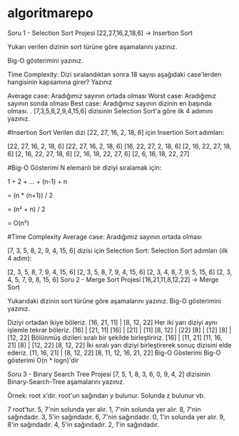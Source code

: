 # algoritmarepo

Soru 1 - Selection Sort Projesi
[22,27,16,2,18,6] -> Insertion Sort

Yukarı verilen dizinin sort türüne göre aşamalarını yazınız.

Big-O gösterimini yazınız.

Time Complexity: Dizi sıralandıktan sonra 18 sayısı aşağıdaki case'lerden hangisinin kapsamına girer? Yazınız

Average case: Aradığımız sayının ortada olması Worst case: Aradığımız sayının sonda olması Best case: Aradığımız sayının dizinin en başında olması. . [7,3,5,8,2,9,4,15,6] dizisinin Selection Sort'a göre ilk 4 adımını yazınız.

#Insertion Sort
Verilen dizi [22, 27, 16, 2, 18, 6] için Insertion Sort adımları:

[22, 27, 16, 2, 18, 6]
[22, 27, 16, 2, 18, 6]
[16, 22, 27, 2, 18, 6]
[2, 16, 22, 27, 18, 6]
[2, 16, 22, 27, 18, 6]
[2, 16, 18, 22, 27, 6]
[2, 6, 16, 18, 22, 27]


#Big-O Gösterimi
N elemanlı bir diziyi sıralamak için:

1 + 2 + ... + (n-1) + n

= (n * (n+1)) / 2

= (n² + n) / 2

= O(n²)

#Time Complexity
Average case: Aradığımız sayının ortada olması



[7, 3, 5, 8, 2, 9, 4, 15, 6] dizisi için Selection Sort:
Selection Sort adımları (ilk 4 adım):

[2, 3, 5, 8, 7, 9, 4, 15, 6]
[2, 3, 5, 8, 7, 9, 4, 15, 6]
[2, 3, 4, 8, 7, 9, 5, 15, 6]
[2, 3, 4, 5, 7, 9, 8, 15, 6]
Soru 2 - Merge Sort Projesi
[16,21,11,8,12,22] -> Merge Sort

Yukarıdaki dizinin sort türüne göre aşamalarını yazınız. Big-O gösterimini yazınız.

Diziyi ortadan ikiye böleriz.
[16, 21, 11] | [8, 12, 22]
Her iki yarı diziyi aynı işlemle tekrar böleriz.
[16] | [21, 11]
[16] | [21] | [11]
[8, 12] | [22]
[8] | [12]
[8] | [12, 22]
Bölünmüş dizileri sıralı bir şekilde birleştiririz.
[16] | [11, 21]
[11, 16, 21]
[8] | [12, 22]
[8, 12, 22]
İki sıralı yarı diziyi birleştirerek sonuç dizisini elde ederiz.
[11, 16, 21] | [8, 12, 22]
[8, 11, 12, 16, 21, 22]
Big-O Gösterimi
Big-O gösterimi O(n * logn)'dir

Soru 3 - Binary Search Tree Projesi
[7, 5, 1, 8, 3, 6, 0, 9, 4, 2] dizisinin Binary-Search-Tree aşamalarını yazınız.

Örnek: root x'dir. root'un sağından y bulunur. Solunda z bulunur vb.

7 root'tur.
5, 7'nin solunda yer alır.
1, 7'nin solunda yer alır.
8, 7'nin sağındadır.
3, 5'in sağındadır.
6, 7'nin sağındadır.
0, 1'in solunda yer alır.
9, 8'in sağındadır.
4, 5'in sağındadır.
2, 1'in sağındadır.
